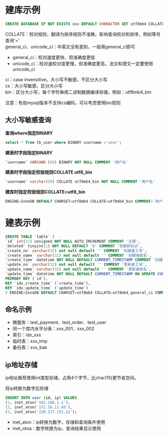 # 建库示例
```sql
CREATE DATABASE IF NOT EXISTS xxx DEFAULT CHARACTER SET utf8mb4 COLLATE utf8mb4_general_ci; 
```

COLLATE：校对规则，翻译为排序规则不准确，影响查询校对和排序，例如等号查询'='  
general_ci、unicode_ci：中英文没有差别，一般用general_ci即可
- general_ci：校对速度更快，但准确度更低
- unicode_ci：校对速校对度更慢，但准确度更高，法文和德文一定要使用unicode_ci

ci：case insensitive，大小写不敏感，不区分大小写  
cs：大小写敏感，区分大小写  
bin：区分大小写，每个字符串用二进制数据编译存储，例如：utf8mb4_bin 

注意：有些mysql版本不支持cs编码，可以考虑使用bin规则

##  大小写敏感查询

**查询where指定BINARY**
```sql
select * from tb_user where BINARY username ='user';
```

**建表时字段指定BINARY**
```sql
`username` VARCHAR (50) BINARY NOT NULL COMMENT '用户名'
```

**建表时字段指定校验规则COLLATE utf8_bin**
```sql
`username` varchar(50) COLLATE utf8mb4_bin NOT NULL COMMENT '用户名'
```

**建库时指定校验规则COLLATE=utf8_bin**
```sql
ENGINE=InnoDB DEFAULT CHARSET=utf8mb4 COLLATE=utf8mb4_bin COMMENT='用户表'
```

# 建表示例
```sql
CREATE TABLE `table` (
`id` int(11) unsigned NOT NULL AUTO_INCREMENT COMMENT '主键',
`deleted` tinyint(1) NOT NULL DEFAULT '0' COMMENT '软删除标识',
`create_no` varchar(32) not null default '' COMMENT '创建者工号',
`create_name` varchar(32) not null default '' COMMENT '创建者姓名',
`create_time` datetime NOT NULL DEFAULT CURRENT_TIMESTAMP COMMENT '创建时间',
`update_no` varchar(32) not null default '' COMMENT '更新者工号',
`update_name` varchar(32) not null default '' COMMENT '更新者姓名',
`update_time` datetime NOT NULL DEFAULT CURRENT_TIMESTAMP ON UPDATE CURRENT_TIMESTAMP COMMENT '更新时间',
PRIMARY KEY (`id`),
KEY `idx_create_time` (`create_time`),
KEY `idx_update_time` (`update_time`)
) ENGINE=InnoDB DEFAULT CHARSET=utf8mb4 COLLATE=utf8mb4_general_ci COMMENT = '';
```

## 命名示例
- 微服务：test_payment、test_order、test_user
- 同一个库内水平分表：xxx_001、xxx_002
- 索引：idx_xxx
- 临时表：xxx_tmp
- 备份表：xxx_bak


## ip地址存储
ip地址推荐使用int类型存储，占用4个字节，比char(15)更节省空间。

将ip转换为数字后存储
```sql
INSERT INTO user (id, ip) VALUES
(1, inet_aton('192.168.1.1'),
(2, inet_aton('172.16.11.66'),
(3, inet_aton('220.117.131.12');
```
- inet_aton：ip转换为数字，存储和查询条件使用
- inet_ntoa：数字转换为ip，查询结果显示使用
